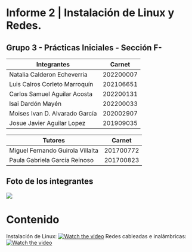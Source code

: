 # Informe 2 | Instalación de Linux y Redes.
## Grupo 3 - Prácticas Iniciales - Sección F-


Integrantes                     | Carnet
--------------------------------|------------
Natalia Calderon Echeverria | 202200007 
Luis Calros Corleto Marroquín | 202106651
Carlos Samuel Aguilar Acosta| 202200131
Isai Dardón Mayén | 202200033
Moises Ivan D. Alvarado García | 202002907
Josue Javier Aguilar Lopez| 201909035
                                                      
                    
Tutores | Carnet 
---------|--------------
Miguel Fernando Guirola Villalta | 201700772
Paula Gabriela García Reinoso | 201700823

## Foto de los integrantes 
![](IMÁGEN_DEL_GRUPO.jpeg)

# Contenido
Instalación de Linux:
[![Watch the video](/PORTADA_VIDEO_1.png)](https://youtu.be/0vKlOV3bgNk)
Redes cableadas e inalámbricas:
[![Watch the video](/PORTADA_VIDEO_2.png)](https://youtu.be/BSe7pPl0YDU)
